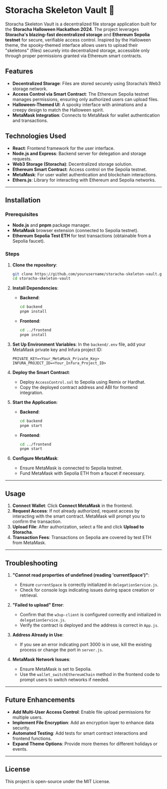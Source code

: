 
# Storacha Skeleton Vault 🎃

Storacha Skeleton Vault is a decentralized file storage application built for the **Storacha Halloween Hackathon 2024**. The project leverages **Storacha's blazing-fast decentralized storage** and **Ethereum Sepolia testnet** for secure, verifiable access control. Inspired by the Halloween theme, the spooky-themed interface allows users to upload their "skeletons" (files) securely into decentralized storage, accessible only through proper permissions granted via Ethereum smart contracts.

## Features

- **Decentralized Storage**: Files are stored securely using Storacha’s Web3 storage network.
- **Access Control via Smart Contract**: The Ethereum Sepolia testnet manages permissions, ensuring only authorized users can upload files.
- **Halloween-Themed UI**: A spooky interface with animations and a creepy design to match the Halloween spirit.
- **MetaMask Integration**: Connects to MetaMask for wallet authentication and transactions.

## Technologies Used

- **React**: Frontend framework for the user interface.
- **Node.js and Express**: Backend server for delegation and storage requests.
- **Web3 Storage (Storacha)**: Decentralized storage solution.
- **Ethereum Smart Contract**: Access control on the Sepolia testnet.
- **MetaMask**: For user wallet authentication and blockchain interactions.
- **Ethers.js**: Library for interacting with Ethereum and Sepolia networks.

---

## Installation

### Prerequisites

- **Node.js** and **pnpm** package manager.
- **MetaMask** browser extension (connected to Sepolia testnet).
- **Ethereum Sepolia Test ETH** for test transactions (obtainable from a Sepolia faucet).

### Steps

1. **Clone the repository**:
   ```bash
   git clone https://github.com/yourusername/storacha-skeleton-vault.git
   cd storacha-skeleton-vault
   ```

2. **Install Dependencies**:
   - **Backend**:
     ```bash
     cd backend
     pnpm install
     ```
   - **Frontend**:
     ```bash
     cd ../frontend
     pnpm install
     ```

3. **Set Up Environment Variables**:
   In the `backend/.env` file, add your MetaMask private key and Infura project ID:
   ```plaintext
   PRIVATE_KEY=<Your_MetaMask_Private_Key>
   INFURA_PROJECT_ID=<Your_Infura_Project_ID>
   ```

4. **Deploy the Smart Contract**:
   - Deploy `AccessControl.sol` to Sepolia using Remix or Hardhat.
   - Copy the deployed contract address and ABI for frontend integration.

5. **Start the Application**:
   - **Backend**:
     ```bash
     cd backend
     pnpm start
     ```
   - **Frontend**:
     ```bash
     cd ../frontend
     pnpm start
     ```

6. **Configure MetaMask**:
   - Ensure MetaMask is connected to Sepolia testnet.
   - Fund MetaMask with Sepolia ETH from a faucet if necessary.

---

## Usage

1. **Connect Wallet**: Click **Connect MetaMask** in the frontend.
2. **Request Access**: If not already authorized, request access by interacting with the smart contract. MetaMask will prompt you to confirm the transaction.
3. **Upload File**: After authorization, select a file and click **Upload to Storacha**.
4. **Transaction Fees**: Transactions on Sepolia are covered by test ETH from MetaMask.

---

## Troubleshooting

1. **"Cannot read properties of undefined (reading 'currentSpace')"**:
   - Ensure `currentSpace` is correctly initialized in `delegationService.js`.
   - Check for console logs indicating issues during space creation or retrieval.

2. **"Failed to upload" Error**:
   - Confirm that the `w3up-client` is configured correctly and initialized in `delegationService.js`.
   - Verify the contract is deployed and the address is correct in `App.js`.

3. **Address Already in Use**:
   - If you see an error indicating port 3000 is in use, kill the existing process or change the port in `server.js`.

4. **MetaMask Network Issues**:
   - Ensure MetaMask is set to Sepolia.
   - Use the `wallet_switchEthereumChain` method in the frontend code to prompt users to switch networks if needed.

---

## Future Enhancements

- **Add Multi-User Access Control**: Enable file upload permissions for multiple users.
- **Implement File Encryption**: Add an encryption layer to enhance data security.
- **Automated Testing**: Add tests for smart contract interactions and frontend functions.
- **Expand Theme Options**: Provide more themes for different holidays or events.

---

## License

This project is open-source under the MIT License.
